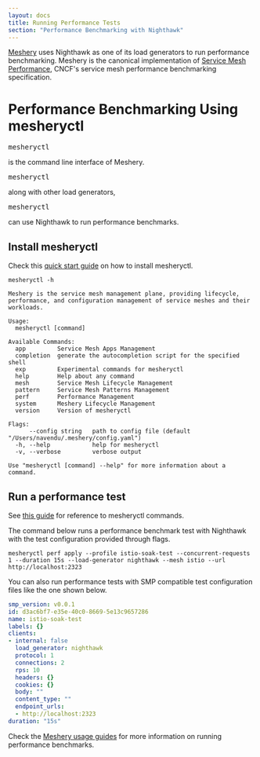 ```yaml
---
layout: docs
title: Running Performance Tests
section: "Performance Benchmarking with Nighthawk"
---
```


[Meshery](https://meshery.io/) uses Nighthawk as one of its load generators to run performance benchmarking. Meshery is the canonical implementation of [Service Mesh Performance](https://smp-spec.io/), CNCF's service mesh performance benchmarking specification.

# Performance Benchmarking Using mesheryctl

<pre>mesheryctl</pre> is the command line interface of Meshery. <pre>mesheryctl</pre> along with other load generators,  <pre>mesheryctl</pre> can use Nighthawk to run performance benchmarks.


## Install mesheryctl

Check this [quick start guide](https://meshery.io/#getting-started) on how to install mesheryctl.

```
mesheryctl -h
```

```
Meshery is the service mesh management plane, providing lifecycle, performance, and configuration management of service meshes and their workloads.

Usage:
  mesheryctl [command]

Available Commands:
  app         Service Mesh Apps Management
  completion  generate the autocompletion script for the specified shell
  exp         Experimental commands for mesheryctl
  help        Help about any command
  mesh        Service Mesh Lifecycle Management
  pattern     Service Mesh Patterns Management
  perf        Performance Management
  system      Meshery Lifecycle Management
  version     Version of mesheryctl

Flags:
      --config string   path to config file (default "/Users/navendu/.meshery/config.yaml")
  -h, --help            help for mesheryctl
  -v, --verbose         verbose output

Use "mesheryctl [command] --help" for more information about a command.
```

## Run a performance test

See [this guide](https://docs.meshery.io/reference/mesheryctl#service-mesh-performance-management) for reference to mesheryctl commands.

The command below runs a performance benchmark test with Nighthawk with the test configuration provided through flags.

```
mesheryctl perf apply --profile istio-soak-test --concurrent-requests 1 --duration 15s --load-generator nighthawk --mesh istio --url http://localhost:2323
```

You can also run performance tests with SMP compatible test configuration files like the one shown below.

```yaml
smp_version: v0.0.1
id: d3ac6bf7-e35e-40c0-8669-5e13c9657286
name: istio-soak-test
labels: {}
clients:
- internal: false
  load_generator: nighthawk
  protocol: 1
  connections: 2
  rps: 10
  headers: {}
  cookies: {}
  body: ""
  content_type: ""
  endpoint_urls:
  - http://localhost:2323
duration: "15s"
```

Check the [Meshery usage guides](https://docs.meshery.io/guides) for more information on running performance benchmarks.
